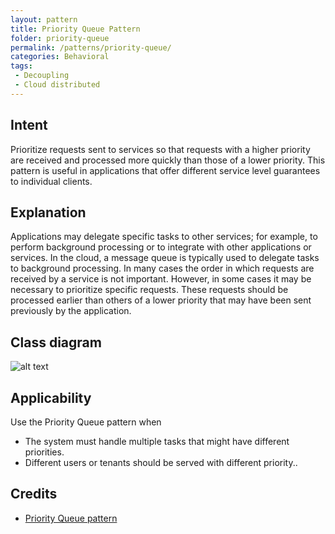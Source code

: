 ```yaml
---
layout: pattern
title: Priority Queue Pattern
folder: priority-queue
permalink: /patterns/priority-queue/
categories: Behavioral
tags:
 - Decoupling
 - Cloud distributed
---
```


## Intent
Prioritize requests sent to services so that requests with a higher priority are received and processed more quickly than those of a lower priority. This pattern is useful in applications that offer different service level guarantees to individual clients.

## Explanation
Applications may delegate specific tasks to other services; for example, to perform background processing or to integrate with other applications or services. In the cloud, a message queue is typically used to delegate tasks to background processing. In many cases the order in which requests are received by a service is not important. However, in some cases it may be necessary to prioritize specific requests. These requests should be processed earlier than others of a lower priority that may have been sent previously by the application.

## Class diagram
![alt text](./etc/priority-queue.urm.png "Priority Queue pattern class diagram")

## Applicability
Use the Priority Queue pattern when

* The system must handle multiple tasks that might have different priorities.
* Different users or tenants should be served with different priority..

## Credits

* [Priority Queue pattern](https://docs.microsoft.com/en-us/azure/architecture/patterns/priority-queue)
